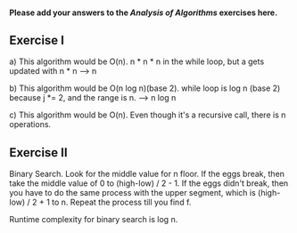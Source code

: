 #### Please add your answers to the **_Analysis of Algorithms_** exercises here.

## Exercise I

a) This algorithm would be O(n). n \* n \* n in the while loop, but a gets updated with n \* n --> n

b) This algorithm would be O(n log n)(base 2). while loop is log n (base 2) because j \*= 2, and the range is n. --> n log n

c) This algorithm would be O(n). Even though it's a recursive call, there is n operations.

## Exercise II

Binary Search. Look for the middle value for n floor. If the eggs break, then take the middle value of 0 to (high-low) / 2 - 1. If the eggs didn't break, then you have to do the same process with the upper segment, which is (high-low) / 2 + 1 to n. Repeat the process till you find f.

Runtime complexity for binary search is log n.
